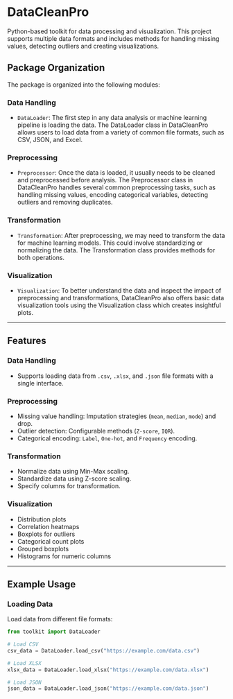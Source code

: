 # DataCleanPro
Python-based toolkit for data processing and visualization. This project supports multiple data formats and includes methods for handling missing values, detecting outliers and creating visualizations.
## **Package Organization**

The package is organized into the following modules:

### **Data Handling**
- `DataLoader`: The first step in any data analysis or machine learning pipeline is loading the data. The DataLoader class in DataCleanPro allows users to load data from a variety of common file formats, such as CSV, JSON, and Excel.

### **Preprocessing**
- `Preprocessor`: Once the data is loaded, it usually needs to be cleaned and preprocessed before analysis. The Preprocessor class in DataCleanPro handles several common preprocessing tasks, such as handling missing values, encoding categorical variables, detecting outliers and removing duplicates.

### **Transformation**
- `Transformation`: After preprocessing, we may need to transform the data for machine learning models. This could involve standardizing or normalizing the data. The Transformation class provides methods for both operations.

### **Visualization**
- `Visualization`: To better understand the data and inspect the impact of preprocessing and transformations, DataCleanPro also offers basic data visualization tools using the Visualization class which creates insightful plots.
  

---

## **Features**

### **Data Handling**
- Supports loading data from `.csv`, `.xlsx`, and `.json` file formats with a single interface.

### **Preprocessing**
- Missing value handling: Imputation strategies (`mean`, `median`, `mode`) and drop.
- Outlier detection: Configurable methods (`Z-score`, `IQR`).
- Categorical encoding: `Label`, `One-hot`, and `Frequency` encoding.

### **Transformation**
- Normalize data using Min-Max scaling.
- Standardize data using Z-score scaling.
- Specify columns for transformation.

### **Visualization**
- Distribution plots
- Correlation heatmaps
- Boxplots for outliers
- Categorical count plots
- Grouped boxplots
- Histograms for numeric columns

---

## **Example Usage**

### **Loading Data**

Load data from different file formats:

```python
from toolkit import DataLoader

# Load CSV
csv_data = DataLoader.load_csv("https://example.com/data.csv")

# Load XLSX
xlsx_data = DataLoader.load_xlsx("https://example.com/data.xlsx")

# Load JSON
json_data = DataLoader.load_json("https://example.com/data.json")
